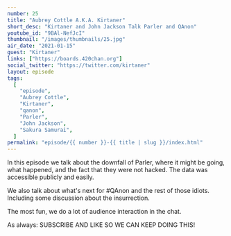 ```yaml
---
number: 25
title: "Aubrey Cottle A.K.A. Kirtaner"
short_desc: "Kirtaner and John Jackson Talk Parler and QAnon"
youtube_id: "9BAl-NefJcI"
thumbnail: "/images/thumbnails/25.jpg"
air_date: "2021-01-15"
guest: "Kirtaner"
links: ["https://boards.420chan.org"]
social_twitter: "https://twitter.com/kirtaner"
layout: episode
tags:
  [
    "episode",
    "Aubrey Cottle",
    "Kirtaner",
    "qanon",
    "Parler",
    "John Jackson",
    "Sakura Samurai",
  ]
permalink: "episode/{{ number }}-{{ title | slug }}/index.html"
---
```


In this episode we talk about the downfall of Parler, where it might be going, what happened, and the fact that they were not hacked. The data was accessible publicly and easily.

We also talk about what's next for #QAnon​ and the rest of those idiots. Including some discussion about the insurrection.

The most fun, we do a lot of audience interaction in the chat.

As always: SUBSCRIBE AND LIKE SO WE CAN KEEP DOING THIS!
